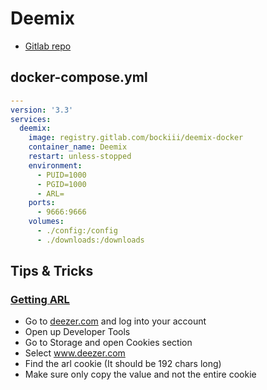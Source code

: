 # Deemix

- [Gitlab repo](https://gitlab.com/Bockiii/deemix-docker)


## docker-compose.yml
```yml
---
version: '3.3'
services:
  deemix:
    image: registry.gitlab.com/bockiii/deemix-docker
    container_name: Deemix
    restart: unless-stopped
    environment:
      - PUID=1000
      - PGID=1000
      - ARL=
    ports:
      - 9666:9666
    volumes:
      - ./config:/config
      - ./downloads:/downloads
```


## Tips & Tricks
### [Getting ARL](https://codeberg.org/RemixDev/deemix/wiki/Getting-your-own-ARL)

- Go to [deezer.com](https://www.deezer.com) and log into your account
- Open up Developer Tools
- Go to Storage and open Cookies section
- Select www.deezer.com
- Find the arl cookie (It should be 192 chars long)
- Make sure only copy the value and not the entire cookie
